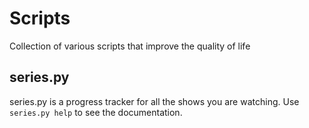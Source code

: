 # Scripts
Collection of various scripts that improve the quality of life

## series.py
series.py is a progress tracker for all the shows you are watching.
Use `series.py help` to see the documentation.
